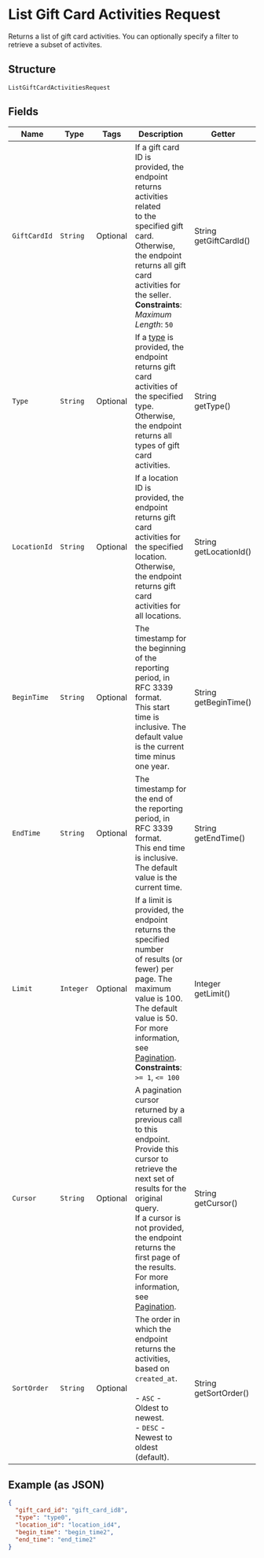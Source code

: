 
# List Gift Card Activities Request

Returns a list of gift card activities. You can optionally specify a filter to retrieve a
subset of activites.

## Structure

`ListGiftCardActivitiesRequest`

## Fields

| Name | Type | Tags | Description | Getter |
|  --- | --- | --- | --- | --- |
| `GiftCardId` | `String` | Optional | If a gift card ID is provided, the endpoint returns activities related<br>to the specified gift card. Otherwise, the endpoint returns all gift card activities for<br>the seller.<br>**Constraints**: *Maximum Length*: `50` | String getGiftCardId() |
| `Type` | `String` | Optional | If a [type](entity:GiftCardActivityType) is provided, the endpoint returns gift card activities of the specified type.<br>Otherwise, the endpoint returns all types of gift card activities. | String getType() |
| `LocationId` | `String` | Optional | If a location ID is provided, the endpoint returns gift card activities for the specified location.<br>Otherwise, the endpoint returns gift card activities for all locations. | String getLocationId() |
| `BeginTime` | `String` | Optional | The timestamp for the beginning of the reporting period, in RFC 3339 format.<br>This start time is inclusive. The default value is the current time minus one year. | String getBeginTime() |
| `EndTime` | `String` | Optional | The timestamp for the end of the reporting period, in RFC 3339 format.<br>This end time is inclusive. The default value is the current time. | String getEndTime() |
| `Limit` | `Integer` | Optional | If a limit is provided, the endpoint returns the specified number<br>of results (or fewer) per page. The maximum value is 100. The default value is 50.<br>For more information, see [Pagination](https://developer.squareup.com/docs/working-with-apis/pagination).<br>**Constraints**: `>= 1`, `<= 100` | Integer getLimit() |
| `Cursor` | `String` | Optional | A pagination cursor returned by a previous call to this endpoint.<br>Provide this cursor to retrieve the next set of results for the original query.<br>If a cursor is not provided, the endpoint returns the first page of the results.<br>For more information, see [Pagination](https://developer.squareup.com/docs/working-with-apis/pagination). | String getCursor() |
| `SortOrder` | `String` | Optional | The order in which the endpoint returns the activities, based on `created_at`.<br><br>- `ASC` - Oldest to newest.<br>- `DESC` - Newest to oldest (default). | String getSortOrder() |

## Example (as JSON)

```json
{
  "gift_card_id": "gift_card_id8",
  "type": "type0",
  "location_id": "location_id4",
  "begin_time": "begin_time2",
  "end_time": "end_time2"
}
```

